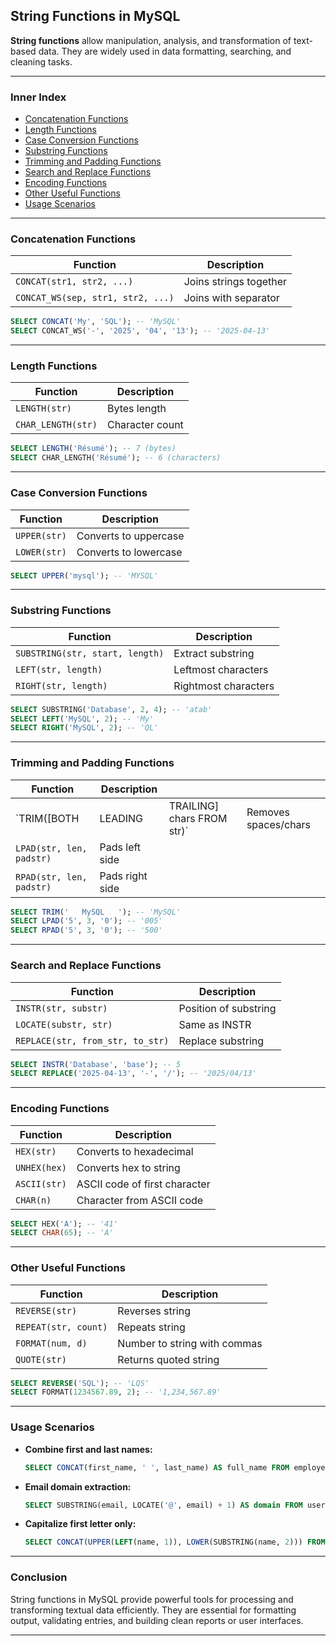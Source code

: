 ## String Functions in MySQL

**String functions** allow manipulation, analysis, and transformation of text-based data. They are widely used in data formatting, searching, and cleaning tasks.

---

### Inner Index

* [Concatenation Functions](#concatenation-functions)
* [Length Functions](#length-functions)
* [Case Conversion Functions](#case-conversion-functions)
* [Substring Functions](#substring-functions)
* [Trimming and Padding Functions](#trimming-and-padding-functions)
* [Search and Replace Functions](#search-and-replace-functions)
* [Encoding Functions](#encoding-functions)
* [Other Useful Functions](#other-useful-functions)
* [Usage Scenarios](#usage-scenarios)

---

### Concatenation Functions

| Function                          | Description            |
| --------------------------------- | ---------------------- |
| `CONCAT(str1, str2, ...)`         | Joins strings together |
| `CONCAT_WS(sep, str1, str2, ...)` | Joins with separator   |

```sql
SELECT CONCAT('My', 'SQL'); -- 'MySQL'
SELECT CONCAT_WS('-', '2025', '04', '13'); -- '2025-04-13'
```

---

### Length Functions

| Function           | Description     |
| ------------------ | --------------- |
| `LENGTH(str)`      | Bytes length    |
| `CHAR_LENGTH(str)` | Character count |

```sql
SELECT LENGTH('Résumé'); -- 7 (bytes)
SELECT CHAR_LENGTH('Résumé'); -- 6 (characters)
```

---

### Case Conversion Functions

| Function     | Description           |
| ------------ | --------------------- |
| `UPPER(str)` | Converts to uppercase |
| `LOWER(str)` | Converts to lowercase |

```sql
SELECT UPPER('mysql'); -- 'MYSQL'
```

---

### Substring Functions

| Function                        | Description          |
| ------------------------------- | -------------------- |
| `SUBSTRING(str, start, length)` | Extract substring    |
| `LEFT(str, length)`             | Leftmost characters  |
| `RIGHT(str, length)`            | Rightmost characters |

```sql
SELECT SUBSTRING('Database', 2, 4); -- 'atab'
SELECT LEFT('MySQL', 2); -- 'My'
SELECT RIGHT('MySQL', 2); -- 'QL'
```

---

### Trimming and Padding Functions

| Function                 | Description     |                             |                      |
| ------------------------ | --------------- | --------------------------- | -------------------- |
| \`TRIM(\[BOTH            | LEADING         | TRAILING] chars FROM str)\` | Removes spaces/chars |
| `LPAD(str, len, padstr)` | Pads left side  |                             |                      |
| `RPAD(str, len, padstr)` | Pads right side |                             |                      |

```sql
SELECT TRIM('   MySQL   '); -- 'MySQL'
SELECT LPAD('5', 3, '0'); -- '005'
SELECT RPAD('5', 3, '0'); -- '500'
```

---

### Search and Replace Functions

| Function                         | Description           |
| -------------------------------- | --------------------- |
| `INSTR(str, substr)`             | Position of substring |
| `LOCATE(substr, str)`            | Same as INSTR         |
| `REPLACE(str, from_str, to_str)` | Replace substring     |

```sql
SELECT INSTR('Database', 'base'); -- 5
SELECT REPLACE('2025-04-13', '-', '/'); -- '2025/04/13'
```

---

### Encoding Functions

| Function     | Description                   |
| ------------ | ----------------------------- |
| `HEX(str)`   | Converts to hexadecimal       |
| `UNHEX(hex)` | Converts hex to string        |
| `ASCII(str)` | ASCII code of first character |
| `CHAR(n)`    | Character from ASCII code     |

```sql
SELECT HEX('A'); -- '41'
SELECT CHAR(65); -- 'A'
```

---

### Other Useful Functions

| Function             | Description                  |
| -------------------- | ---------------------------- |
| `REVERSE(str)`       | Reverses string              |
| `REPEAT(str, count)` | Repeats string               |
| `FORMAT(num, d)`     | Number to string with commas |
| `QUOTE(str)`         | Returns quoted string        |

```sql
SELECT REVERSE('SQL'); -- 'LQS'
SELECT FORMAT(1234567.89, 2); -- '1,234,567.89'
```

---

### Usage Scenarios

* **Combine first and last names:**

  ```sql
  SELECT CONCAT(first_name, ' ', last_name) AS full_name FROM employees;
  ```

* **Email domain extraction:**

  ```sql
  SELECT SUBSTRING(email, LOCATE('@', email) + 1) AS domain FROM users;
  ```

* **Capitalize first letter only:**

  ```sql
  SELECT CONCAT(UPPER(LEFT(name, 1)), LOWER(SUBSTRING(name, 2))) FROM people;
  ```

---

### Conclusion

String functions in MySQL provide powerful tools for processing and transforming textual data efficiently. They are essential for formatting output, validating entries, and building clean reports or user interfaces.

---
